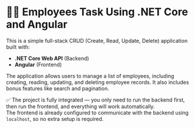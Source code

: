 # 🧑‍💼 Employees Task Using .NET Core and Angular

This is a simple full-stack CRUD (Create, Read, Update, Delete) application built with:

- **.NET Core Web API** (Backend)
- **Angular** (Frontend)

The application allows users to manage a list of employees, including creating, reading, updating, and deleting employee records. It also includes bonus features like search and pagination.

✅ The project is fully integrated — you only need to run the backend first, then run the frontend, and everything will work automatically.  
The frontend is already configured to communicate with the backend using `localhost`, so no extra setup is required.
